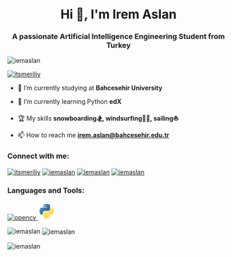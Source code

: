 <h1 align="center">Hi 👋, I'm Irem Aslan</h1>
<h3 align="center">A passionate Artificial Intelligence Engineering Student from Turkey</h3>

<p align="left"> <img src="https://komarev.com/ghpvc/?username=iemaslan&label=Profile%20views&color=00a3d7&style=flat" alt="iemaslan" /> </p>

<p align="left"> <a href="https://twitter.com/itsmeriliy" target="blank"><img src="https://img.shields.io/twitter/follow/itsmeriliy?logo=twitter&style=for-the-badge" alt="itsmeriliy" /></a> </p>

- 🔭 I’m currently studying at **Bahcesehir University**

- 🌱 I’m currently learning Python **edX**

- 🏆 My skills **snowboarding🏂, windsurfing🏄‍♀️, sailing⛵️**

- 📫 How to reach me **irem.aslan@bahcesehir.edu.tr**

<h3 align="left">Connect with me:</h3>
<p align="left">
<a href="https://twitter.com/itsmeriliy" target="blank"><img align="center" src="https://raw.githubusercontent.com/rahuldkjain/github-profile-readme-generator/master/src/images/icons/Social/twitter.svg" alt="itsmeriliy" height="30" width="40" /></a>
<a href="https://linkedin.com/in/iemaslan" target="blank"><img align="center" src="https://raw.githubusercontent.com/rahuldkjain/github-profile-readme-generator/master/src/images/icons/Social/linked-in-alt.svg" alt="iemaslan" height="30" width="40" /></a>
<a href="https://kaggle.com/iemaslan" target="blank"><img align="center" src="https://raw.githubusercontent.com/rahuldkjain/github-profile-readme-generator/master/src/images/icons/Social/kaggle.svg" alt="iemaslan" height="30" width="40" /></a>
<a href="https://instagram.com/iemaslan" target="blank"><img align="center" src="https://raw.githubusercontent.com/rahuldkjain/github-profile-readme-generator/master/src/images/icons/Social/instagram.svg" alt="iemaslan" height="30" width="40" /></a>
</p>

<h3 align="left">Languages and Tools:</h3>
<p align="left"> <a href="https://opencv.org/" target="_blank" rel="noreferrer"> <img src="https://www.vectorlogo.zone/logos/opencv/opencv-icon.svg" alt="opencv" width="40" height="40"/> </a> <a href="https://www.python.org" target="_blank" rel="noreferrer"> <img src="https://raw.githubusercontent.com/devicons/devicon/master/icons/python/python-original.svg" alt="python" width="40" height="40"/> </a> </p>


<p><img align="left" src="https://github-readme-stats.vercel.app/api/top-langs?username=iemaslan&show_icons=true&locale=en&layout=compact" alt="iemaslan" /></p>

<p>&nbsp;<img align="center" src="https://github-readme-stats.vercel.app/api?username=iemaslan&show_icons=true&title_color=000000&text_color=000000&locale=en" alt="iemaslan" /></p>

<p><img align="center" src="https://github-readme-streak-stats.herokuapp.com/?user=iemaslan&" alt="iemaslan" /></p>
